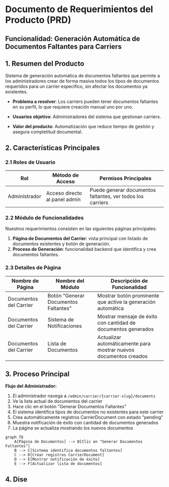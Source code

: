 # Documento de Requerimientos del Producto (PRD)

## Funcionalidad: Generación Automática de Documentos Faltantes para Carriers

## 1. Resumen del Producto

Sistema de generación automática de documentos faltantes que permite a los administradores crear de forma masiva todos los tipos de documentos requeridos para un carrier específico, sin afectar los documentos ya existentes.

* **Problema a resolver**: Los carriers pueden tener documentos faltantes en su perfil, lo que requiere creación manual uno por uno.

* **Usuarios objetivo**: Administradores del sistema que gestionan carriers.

* **Valor del producto**: Automatización que reduce tiempo de gestión y asegura completitud documental.

## 2. Características Principales

### 2.1 Roles de Usuario

| Rol           | Método de Acceso              | Permisos Principales                                       |
| ------------- | ----------------------------- | ---------------------------------------------------------- |
| Administrador | Acceso directo al panel admin | Puede generar documentos faltantes, ver todos los carriers |

### 2.2 Módulo de Funcionalidades

Nuestros requerimientos consisten en las siguientes páginas principales:

1. **Página de Documentos del Carrier**: vista principal con listado de documentos existentes y botón de generación.
2. **Proceso de Generación**: funcionalidad backend que identifica y crea documentos faltantes.

### 2.3 Detalles de Página

| Nombre de Página       | Nombre del Módulo                    | Descripción de Funcionalidad                                      |
| ---------------------- | ------------------------------------ | ----------------------------------------------------------------- |
| Documentos del Carrier | Botón "Generar Documentos Faltantes" | Mostrar botón prominente que active la generación automática      |
| Documentos del Carrier | Sistema de Notificaciones            | Mostrar mensaje de éxito con cantidad de documentos generados     |
| Documentos del Carrier | Lista de Documentos                  | Actualizar automáticamente para mostrar nuevos documentos creados |

## 3. Proceso Principal

**Flujo del Administrador:**

1. El administrador navega a `/admin/carrier/{carrier-slug}/documents`
2. Ve la lista actual de documentos del carrier
3. Hace clic en el botón "Generar Documentos Faltantes"
4. El sistema identifica tipos de documentos no existentes para este carrier
5. Crea automáticamente registros CarrierDocument con estado "pending"
6. Muestra notificación de éxito con cantidad de documentos generados
7. La página se actualiza mostrando los nuevos documentos

```mermaid
graph TD
    A[Página de Documentos] --> B[Clic en "Generar Documentos Faltantes"]
    B --> C[Sistema identifica documentos faltantes]
    C --> D[Crear registros CarrierDocument]
    D --> E[Mostrar notificación de éxito]
    E --> F[Actualizar lista de documentos]
```

## 4. Dise
